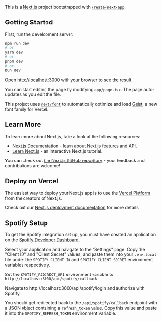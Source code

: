 This is a [Next.js](https://nextjs.org) project bootstrapped with [`create-next-app`](https://nextjs.org/docs/app/api-reference/cli/create-next-app).

## Getting Started

First, run the development server:

```bash
npm run dev
# or
yarn dev
# or
pnpm dev
# or
bun dev
```

Open [http://localhost:3000](http://localhost:3000) with your browser to see the result.

You can start editing the page by modifying `app/page.tsx`. The page auto-updates as you edit the file.

This project uses [`next/font`](https://nextjs.org/docs/app/building-your-application/optimizing/fonts) to automatically optimize and load [Geist](https://vercel.com/font), a new font family for Vercel.

## Learn More

To learn more about Next.js, take a look at the following resources:

- [Next.js Documentation](https://nextjs.org/docs) - learn about Next.js features and API.
- [Learn Next.js](https://nextjs.org/learn) - an interactive Next.js tutorial.

You can check out [the Next.js GitHub repository](https://github.com/vercel/next.js) - your feedback and contributions are welcome!

## Deploy on Vercel

The easiest way to deploy your Next.js app is to use the [Vercel Platform](https://vercel.com/new?utm_medium=default-template&filter=next.js&utm_source=create-next-app&utm_campaign=create-next-app-readme) from the creators of Next.js.

Check out our [Next.js deployment documentation](https://nextjs.org/docs/app/building-your-application/deploying) for more details.

## Spotify Setup

To get the Spotify integration set up, you must have created an application on the [Spotify Developer Dashboard](https://developer.spotify.com/dashboard).

Select your application and navigate to the "Settings" page. Copy the "Client ID" and "Client Secret" values, and paste them into your `.env.local` file under the `SPOTIFY_CLIENT_ID` and `SPOTIFY_CLIENT_SECRET` environment variables respectively.

Set the `SPOTIFY_REDIRECT_URI` environment variable to `http://localhost:3000/api/spotify/callback`

Navigate to http://localhost:3000/api/spotify/login and authorize with Spotify.

You should get redirected back to the `/api/spotify/callback` endpoint with a JSON object containing a `refresh_token` value. Copy this value and paste it into the `SPOTIFY_REFRESH_TOKEN` environment variable.
